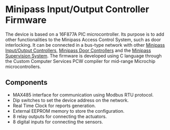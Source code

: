 # Minipass Input/Output Controller Firmware

The device is based on a 16F877A PIC microcontroller. Its purpose is to add other functionalities to the Minipass Access Control System, such as door interlocking. It can be connected in a bus-type network with other [Minipass Input/Output Controllers](https://github.com/marcelpedreira/minipass-input-output-controller-firmware), [Minipass Door Controllers](https://github.com/marcelpedreira/minipass-door-controller-firmware) and the [Minipass Supervision System](https://github.com/marcelpedreira/minipass-desktop-application). The firmware is developed using C language through the Custom Computer Services PCW compiler for mid-range Microchip microcontrollers.

## Components

- MAX485 interface for communication using Modbus RTU protocol.
- Dip switches to set the device address on the network.
- Real Time Clock for reports generation.
- External EEPROM memory to store the configuration.
- 8 relay outputs for connecting the actuators.
- 8 digital inputs for connecting the sensors.

<!-- ## General Diagram

![Door Controller Diagram](/assets/ControladorPuerta2.JPG) -->
